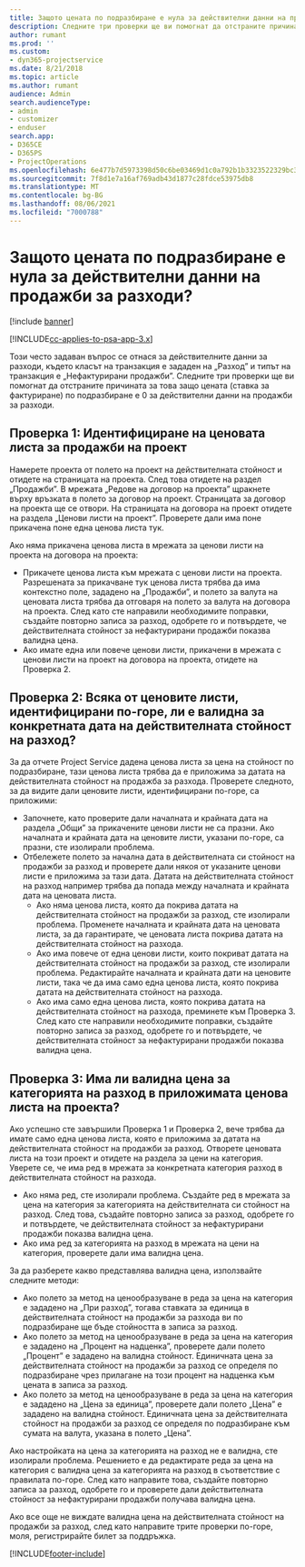 ```yaml
---
title: Защото цената по подразбиране е нула за действителни данни на продажби за разходи?
description: Следните три проверки ще ви помогнат да отстраните причината за това защо цената по подразбиране е 0 за действителни данни на продажби за разходи.
author: rumant
ms.prod: ''
ms.custom:
- dyn365-projectservice
ms.date: 8/21/2018
ms.topic: article
ms.author: rumant
audience: Admin
search.audienceType:
- admin
- customizer
- enduser
search.app:
- D365CE
- D365PS
- ProjectOperations
ms.openlocfilehash: 6e477b7d5973398d50c6be03469d1c0a792b1b3323522329bc33cba755104968
ms.sourcegitcommit: 7f8d1e7a16af769adb43d1877c28fdce53975db8
ms.translationtype: MT
ms.contentlocale: bg-BG
ms.lasthandoff: 08/06/2021
ms.locfileid: "7000788"
---
```

# <a name="why-is-the-price-defaulting-to-zero-on-expense-sales-actuals"></a>Защото цената по подразбиране е нула за действителни данни на продажби за разходи?

[!include [banner](../includes/psa-now-project-operations.md)]

[!INCLUDE[cc-applies-to-psa-app-3.x](../includes/cc-applies-to-psa-app-3x.md)]

Този често задаван въпрос се отнася за действителните данни за разходи, където класът на транзакция е зададен на „Разход” и типът на транзакция е „Нефактурирани продажби”. Следните три проверки ще ви помогнат да отстраните причината за това защо цената (ставка за фактуриране) по подразбиране е 0 за действителни данни на продажби за разходи.

## <a name="check-1-identify-the-sales-price-list-for-project"></a>Проверка 1: Идентифициране на ценовата листа за продажби на проект

Намерете проекта от полето на проект на действителната стойност и отидете на страницата на проекта. След това отидете на раздел „Продажби”. В мрежата „Редове на договор на проекта” щракнете върху връзката в полето за договор на проект. Страницата за договор на проекта ще се отвори. На страницата на договора на проект отидете на раздела „Ценови листи на проект”. Проверете дали има поне прикачена поне една ценова листа тук.

Ако няма прикачена ценова листа в мрежата за ценови листи на проекта на договора на проекта:

- Прикачете ценова листа към мрежата с ценови листи на проекта. Разрешената за прикачване тук ценова листа трябва да има контекстно поле, зададено на „Продажби”, и полето за валута на ценовата листа трябва да отговаря на полето за валута на договора на проекта. След като сте направили необходимите поправки, създайте повторно записа за разход, одобрете го и потвърдете, че действителната стойност за нефактурирани продажби показва валидна цена.
- Ако имате една или повече ценови листи, прикачени в мрежата с ценови листи на проект на договора на проекта, отидете на Проверка 2.

## <a name="check-2-are-any-of-the-price-lists-identified-above-valid-for-the-specific-date-of-the-expense-actual"></a>Проверка 2: Всяка от ценовите листи, идентифицирани по-горе, ли е валидна за конкретната дата на действителната стойност на разход?

За да отчете Project Service дадена ценова листа за цена на стойност по подразбиране, тази ценова листа трябва да е приложима за датата на действителната стойност на продажба за разхода. Проверете следното, за да видите дали ценовите листи, идентифицирани по-горе, са приложими:

- Започнете, като проверите дали началната и крайната дата на раздела „Общи” за прикачените ценови листи не са празни. Ако началната и крайната дата на ценовите листи, указани по-горе, са празни, сте изолирали проблема. 
- Отбележете полето за начална дата в действителната си стойност на продажби за разход и проверете дали някоя от указаните ценови листи е приложима за тази дата. Датата на действителната стойност на разход например трябва да попада между началната и крайната дата на ценовата листа. 
    - Ако няма ценова листа, която да покрива датата на действителната стойност на продажби за разход, сте изолирали проблема. Променете началната и крайната дата на ценовата листа, за да гарантирате, че ценовата листа покрива датата на действителната стойност на разхода. 
    - Ако има повече от една ценови листи, които покриват датата на действителната стойност на продажби за разход, сте изолирали проблема. Редактирайте началната и крайната дати на ценовите листи, така че да има само една ценова листа, която покрива датата на действителната стойност на разхода. 
    - Ако има само една ценова листа, която покрива датата на действителната стойност на разхода, преминете към Проверка 3.
След като сте направили необходимите поправки, създайте повторно записа за разход, одобрете го и потвърдете, че действителната стойност за нефактурирани продажби показва валидна цена.

## <a name="check-3-is-there-a-valid-price-for-the-expense-category-in-the-applicable-project-price-list"></a>Проверка 3: Има ли валидна цена за категорията на разход в приложимата ценова листа на проекта? 

Ако успешно сте завършили Проверка 1 и Проверка 2, вече трябва да имате само една ценова листа, която е приложима за датата на действителната стойност на продажби за разход. Отворете ценовата листа на този проект и отидете на раздела за цени на категория. Уверете се, че има ред в мрежата за конкретната категория разход в действителната стойност на разхода.
 
- Ако няма ред, сте изолирали проблема. Създайте ред в мрежата за цена на категория за категорията на действителната си стойност на разход. След това, създайте повторно записа за разход, одобрете го и потвърдете, че действителната стойност за нефактурирани продажби показва валидна цена. 
- Ако има ред за категорията на разход в мрежата на цени на категория, проверете дали има валидна цена.

За да разберете какво представлява валидна цена, използвайте следните методи:

- Ако полето за метод на ценообразуване в реда за цена на категория е зададено на „При разход”, тогава ставката за единица в действителната стойност на продажби за разхода ви по подразбиране ще бъде стойността в записа за разход.
- Ако полето за метод на ценообразуване в реда за цена на категория е зададено на „Процент на надценка”, проверете дали полето „Процент” е зададено на валидна стойност. Единичната цена за действителната стойност на продажби за разход се определя по подразбиране чрез прилагане на този процент на надценка към цената в записа за разход.
- Ако полето за метод на ценообразуване в реда за цена на категория е зададено на „Цена за единица”, проверете дали полето „Цена” е зададено на валидна стойност. Единичната цена за действителната стойност на продажби за разход се определя по подразбиране към сумата на валута, указана в полето „Цена”.

Ако настройката на цена за категорията на разход не е валидна, сте изолирали проблема. Решението е да редактирате реда за цена на категория с валидна цена за категорията на разход в съответствие с правилата по-горе. След като направите това, създайте повторно записа за разход, одобрете го и проверете дали действителната стойност за нефактурирани продажби получава валидна цена.

Ако все още не виждате валидна цена на действителната стойност на продажби за разход, след като направите трите проверки по-горе, моля, регистрирайте билет за поддръжка.




[!INCLUDE[footer-include](../includes/footer-banner.md)]